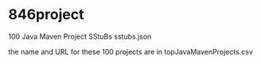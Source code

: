 # 846project

100 Java Maven Project SStuBs sstubs.json

the name and URL for these 100 projects are in topJavaMavenProjects.csv
